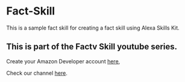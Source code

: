 # Fact-Skill
This is a sample fact skill for creating a fact skill using Alexa Skills Kit.

## This is part of the Factv Skill youtube series.

Create your Amazon Developer account [here](https://developer.amazon.com),

Check our channel [here](https://www.youtube.com/channel/UCHRZ9VqG4hBiKk5JpN1Fvsg).
